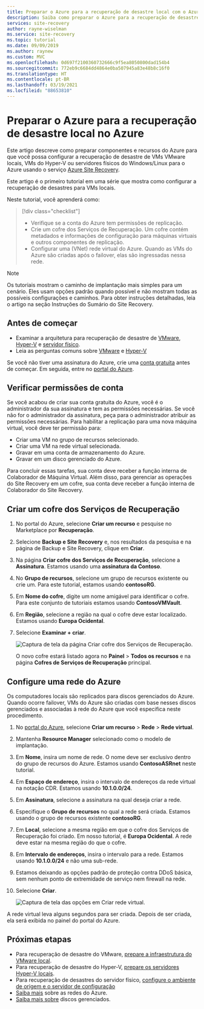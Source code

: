 ```yaml
---
title: Preparar o Azure para a recuperação de desastre local com o Azure Site Recovery
description: Saiba como preparar o Azure para a recuperação de desastre de computadores locais usando o Azure Site Recovery.
services: site-recovery
author: rayne-wiselman
ms.service: site-recovery
ms.topic: tutorial
ms.date: 09/09/2019
ms.author: raynew
ms.custom: MVC
ms.openlocfilehash: 0d697f2100360732666c9f5ea8050800dad154b4
ms.sourcegitcommit: 772eb9c6684dd4864e0ba507945a83e48b8c16f0
ms.translationtype: HT
ms.contentlocale: pt-BR
ms.lasthandoff: 03/19/2021
ms.locfileid: "88653810"
---
```

# <a name="prepare-azure-for-on-premises-disaster-recovery-to-azure"></a>Preparar o Azure para a recuperação de desastre local no Azure

Este artigo descreve como preparar componentes e recursos do Azure para que você possa configurar a recuperação de desastre de VMs VMware locais, VMs do Hyper-V ou servidores físicos do Windows/Linux para o Azure usando o serviço [Azure Site Recovery](site-recovery-overview.md).

Este artigo é o primeiro tutorial em uma série que mostra como configurar a recuperação de desastres para VMs locais. 


Neste tutorial, você aprenderá como:

> [!div class="checklist"]
> * Verifique se a conta do Azure tem permissões de replicação.
> * Crie um cofre dos Serviços de Recuperação. Um cofre contém metadados e informações de configuração para máquinas virtuais e outros componentes de replicação.
> * Configurar uma (VNet) rede virtual do Azure. Quando as VMs do Azure são criadas após o failover, elas são ingressadas nessa rede.

> [!NOTE]
> Os tutoriais mostram o caminho de implantação mais simples para um cenário. Eles usam opções padrão quando possível e não mostram todas as possíveis configurações e caminhos. Para obter instruções detalhadas, leia o artigo na seção Instruções do Sumário do Site Recovery.

## <a name="before-you-start"></a>Antes de começar

- Examinar a arquitetura para recuperação de desastre de [VMware](vmware-azure-architecture.md), [Hyper-V](hyper-v-azure-architecture.md) e [servidor físico](physical-azure-architecture.md).
- Leia as perguntas comuns sobre [VMware](vmware-azure-common-questions.md) e [Hyper-V](hyper-v-azure-common-questions.md)

Se você não tiver uma assinatura do Azure, crie uma [conta gratuita](https://azure.microsoft.com/pricing/free-trial/) antes de começar. Em seguida, entre no [portal do Azure](https://portal.azure.com).


## <a name="verify-account-permissions"></a>Verificar permissões de conta

Se você acabou de criar sua conta gratuita do Azure, você é o administrador da sua assinatura e tem as permissões necessárias. Se você não for o administrador da assinatura, peça para o administrador atribuir as permissões necessárias. Para habilitar a replicação para uma nova máquina virtual, você deve ter permissão para:

- Criar uma VM no grupo de recursos selecionado.
- Criar uma VM na rede virtual selecionada.
- Gravar em uma conta de armazenamento do Azure.
- Gravar em um disco gerenciado do Azure.

Para concluir essas tarefas, sua conta deve receber a função interna de Colaborador de Máquina Virtual. Além disso, para gerenciar as operações do Site Recovery em um cofre, sua conta deve receber a função interna de Colaborador do Site Recovery.


## <a name="create-a-recovery-services-vault"></a>Criar um cofre dos Serviços de Recuperação

1. No portal do Azure, selecione **Criar um recurso** e pesquise no Marketplace por **Recuperação**.
2. Selecione **Backup e Site Recovery** e, nos resultados da pesquisa e na página de Backup e Site Recovery, clique em **Criar**. 
3. Na página **Criar cofre dos Serviços de Recuperação**, selecione a **Assinatura**. Estamos usando uma **assinatura da Contoso**.
4. No **Grupo de recursos**, selecione um grupo de recursos existente ou crie um. Para este tutorial, estamos usando **contosoRG**.
5. Em **Nome do cofre**, digite um nome amigável para identificar o cofre. Para este conjunto de tutoriais estamos usando **ContosoVMVault**.
6. Em **Região**, selecione a região na qual o cofre deve estar localizado. Estamos usando **Europa Ocidental**.
7. Selecione **Examinar + criar**.

   ![Captura de tela da página Criar cofre dos Serviços de Recuperação.](./media/tutorial-prepare-azure/new-vault-settings.png)

   O novo cofre estará listado agora no **Painel** > **Todos os recursos** e na página **Cofres de Serviços de Recuperação** principal.

## <a name="set-up-an-azure-network"></a>Configure uma rede do Azure

Os computadores locais são replicados para discos gerenciados do Azure. Quando ocorre failover, VMs do Azure são criadas com base nesses discos gerenciados e associadas à rede do Azure que você especifica neste procedimento.

1. No [portal do Azure](https://portal.azure.com), selecione **Criar um recurso** > **Rede** > **Rede virtual**.
2. Mantenha **Resource Manager** selecionado como o modelo de implantação.
3. Em **Nome**, insira um nome de rede. O nome deve ser exclusivo dentro do grupo de recursos do Azure. Estamos usando **ContosoASRnet** neste tutorial.
4. Em **Espaço de endereço**, insira o intervalo de endereços da rede virtual na notação CDR. Estamos usando **10.1.0.0/24**.
5. Em **Assinatura**, selecione a assinatura na qual deseja criar a rede.
6. Especifique o **Grupo de recursos** no qual a rede será criada. Estamos usando o grupo de recursos existente **contosoRG**.
7. Em **Local**, selecione a mesma região em que o cofre dos Serviços de Recuperação foi criado. Em nosso tutorial, é **Europa Ocidental**. A rede deve estar na mesma região do que o cofre.
8. Em **Intervalo de endereços**, insira o intervalo para a rede. Estamos usando **10.1.0.0/24** e não uma sub-rede.
9. Estamos deixando as opções padrão de proteção contra DDoS básica, sem nenhum ponto de extremidade de serviço nem firewall na rede.
9. Selecione **Criar**.

   ![Captura de tela das opções em Criar rede virtual.](media/tutorial-prepare-azure/create-network.png)

A rede virtual leva alguns segundos para ser criada. Depois de ser criada, ela será exibida no painel do portal do Azure.




## <a name="next-steps"></a>Próximas etapas

- Para recuperação de desastre do VMware, [prepare a infraestrutura do VMware local](./vmware-azure-tutorial-prepare-on-premises.md).
- Para recuperação de desastre do Hyper-V, [prepare os servidores Hyper-V locais](hyper-v-prepare-on-premises-tutorial.md).
- Para recuperação de desastres do servidor físico, [configure o ambiente de origem e o servidor de configuração](physical-azure-disaster-recovery.md)
- [Saiba mais](../virtual-network/virtual-networks-overview.md) sobre as redes do Azure.
- [Saiba mais sobre](../virtual-machines/managed-disks-overview.md) discos gerenciados.

